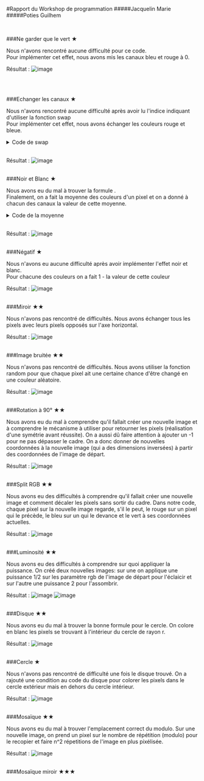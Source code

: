 #Rapport du Workshop de programmation
#####Jacquelin Marie
#####Poties Guilhem

<br/>

###Ne garder que le vert ★
</br>

Nous n'avons rencontré aucune difficulté pour ce code.</br>
Pour implémenter cet effet, nous avons mis les canaux bleu et rouge à 0.
</br>

Résultat : 
![image](./output/neGarderQueLeVert.png)

</br>
</br>

###Echanger les canaux ★

Nous n'avons rencontré aucune difficulté après avoir lu l'indice indiquant d'utiliser la fonction swap</br>
Pour implémenter cet effet, nous avons échanger les couleurs rouge et bleue.
</br>
<details><summary>Code de swap</summary>

```cpp
std::swap(image.pixel(x, y).r, image.pixel(x, y).b);
```
</details>
</br>

Résultat : 
![image](./output/echangerLesCanaux.png)
</br>
</br>

###Noir et Blanc ★

Nous avons eu du mal à trouver la formule .</br>
Finalement, on a fait la moyenne des couleurs d'un pixel et on a donné à chacun des canaux la valeur de cette moyenne.
</br>
<details><summary>Code de la moyenne</summary>

```cpp
float moyenneCouleurs = (image.pixel(x,y).r + image.pixel(x,y).g + image.pixel(x,y).b) / 3;
            image.pixel(x,y) = {moyenneCouleurs, moyenneCouleurs, moyenneCouleurs};
```
</details>
</br>

Résultat : 
![image](./output/noirEtBlanc.png)
</br>
</br>

###Négatif ★

Nous n'avons eu aucune difficulté après avoir implémenter l'effet noir et blanc. </br>
Pour chacune des couleurs on a fait 1 - la valeur de cette couleur
</br>

Résultat : 
![image](./output/negatif.png)
</br>
</br>

###Miroir ★★

Nous n'avons pas rencontré de difficultés.
Nous avons échanger tous les pixels avec leurs pixels opposés sur l'axe horizontal.

Résultat : 
![image](./output/miroir.png)
</br>
</br>

###Image bruitée ★★

Nous n'avons pas rencontré de difficultés.
Nous avons utiliser la fonction random pour que chaque pixel ait une certaine chance d'être changé en une couleur aléatoire.

Résultat : 
![image](./output/imageBruitee.png)
</br>
</br>

###Rotation à 90° ★★

Nous avons eu du mal à comprendre qu'il fallait créer une nouvelle image et à comprendre le mécanisme à utiliser pour retourner les pixels (réalisation d'une symétrie avant réussite).
On a aussi dû faire attention à ajouter un -1 pour ne pas dépasser le cadre.
On a donc donner de nouvelles coordonnées à la nouvelle image (qui a des dimensions inversées) à partir des coordonnées de l'image de départ. 

Résultat : 
![image](./output/rotation.png)
</br>
</br>

###Split RGB ★★

Nous avons eu des difficultés à comprendre qu'il fallait créer une nouvelle image et comment décaler les pixels sans sortir du cadre.
Dans notre code, chaque pixel sur la nouvelle image regarde, s'il le peut, le rouge sur un pixel qui le précède, le bleu sur un qui le devance et le vert à ses coordonnées actuelles.

Résultat : 
![image](./output/splitRGB.png)
</br>
</br>

###Luminosité ★★

Nous avons eu des difficultés à comprendre sur quoi appliquer la puissance.
On créé deux nouvelles images: sur une on applique une puissance 1/2 sur les paramètre rgb de l'image de départ pour l'éclaicir et sur l'autre une puissance 2 pour l'assombrir.

Résultat : 
![image](./output/luminositeClair.png)
![image](./output/luminositeSombre.png)
</br>
</br>

###Disque ★★

Nous avons eu du mal à trouver la bonne formule pour le cercle.
On colore en blanc les pixels se trouvant à l'intérieur du cercle de rayon r.

Résultat : 
![image](./output/disque.png)
</br>
</br>

###Cercle ★

Nous n'avons pas rencontré de difficulté une fois le disque trouvé.
On a rajouté une condition au code du disque pour colorer les pixels dans le cercle extérieur mais en dehors du cercle intérieur.

Résultat : 
![image](./output/cercle.png)
</br>
</br>

###Mosaïque ★★

Nous avons eu du mal à trouver l'emplacement correct du modulo.
Sur une nouvelle image, on prend un pixel sur le nombre de répétition (modulo) pour le recopier et faire n^2 répetitions de l'image en plus pixélisée.

Résultat : 
![image](./output/mosaique.png)
</br>
</br>

###Mosaïque miroir ★★★